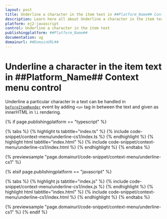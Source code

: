 ```yaml
---
layout: post
title: Underline a character in the item text in ##Platform_Name## Context menu control | Syncfusion
description: Learn here all about Underline a character in the item text in Syncfusion ##Platform_Name## Context menu control of Syncfusion Essential JS 2 and more.
platform: ej2-javascript
control: Underline a character in the item text 
publishingplatform: ##Platform_Name##
documentation: ug
domainurl: ##DomainURL##
---
```


# Underline a character in the item text in ##Platform_Name## Context menu control

Underline a particular character in a text can be handled in [`beforeItemRender`](../api/context-menu#beforeitemrender) event by
adding `<u>` tag in between the text and given as innerHTML in `li` rendering.

{% if page.publishingplatform == "typescript" %}

 {% tabs %}
{% highlight ts tabtitle="index.ts" %}
{% include code-snippet/context-menu/underline-cs1/index.ts %}
{% endhighlight %}
{% highlight html tabtitle="index.html" %}
{% include code-snippet/context-menu/underline-cs1/index.html %}
{% endhighlight %}
{% endtabs %}
        
{% previewsample "page.domainurl/code-snippet/context-menu/underline-cs1" %}

{% elsif page.publishingplatform == "javascript" %}

{% tabs %}
{% highlight js tabtitle="index.js" %}
{% include code-snippet/context-menu/underline-cs1/index.js %}
{% endhighlight %}
{% highlight html tabtitle="index.html" %}
{% include code-snippet/context-menu/underline-cs1/index.html %}
{% endhighlight %}
{% endtabs %}

{% previewsample "page.domainurl/code-snippet/context-menu/underline-cs1" %}
{% endif %}
